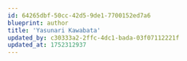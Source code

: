 ```yaml
---
id: 64265dbf-50cc-42d5-9de1-7700152ed7a6
blueprint: author
title: 'Yasunari Kawabata'
updated_by: c30333a2-2ffc-4dc1-bada-03f07112221f
updated_at: 1752312937
---
```

